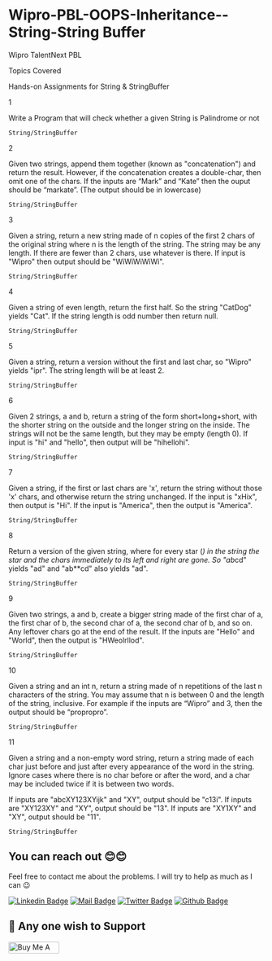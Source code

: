 # Wipro-PBL-OOPS-Inheritance--String-String Buffer

Wipro TalentNext PBL

Topics Covered

Hands-on Assignments for String & StringBuffer

1 	

 Write a Program that will check whether a given String is Palindrome or not

	String/StringBuffer 	

2 	

 Given two strings, append them together (known as "concatenation") and return the result. However, if the concatenation creates a double-char, then omit one of the chars. If the inputs are “Mark” and “Kate” then the ouput should be “markate”. (The output should be in lowercase)

	String/StringBuffer 	

3 	

 Given a string, return a new string made of n copies of the first 2 chars of the original string where n is the length of the string. The string may be any length. If there are fewer than 2 chars, use whatever is there.
If input is "Wipro" then output should be "WiWiWiWiWi".

	String/StringBuffer 	

4 	

 Given a string of even length, return the first half. So the string "CatDog" yields "Cat". If the string length is odd number then return null.

	String/StringBuffer 	

5 	

 Given a string, return a version without the first and last char, so "Wipro" yields "ipr". The string length will be at least 2.

	String/StringBuffer 	

6 	

 Given 2 strings, a and b, return a string of the form short+long+short, with the shorter string on the outside and the longer string on the inside. The strings will not be the same length, but they may be empty (length 0). If input is "hi" and "hello", then output will be "hihellohi".

	String/StringBuffer 	

7 	

 Given a string, if the first or last chars are 'x', return the string without those 'x' chars, and otherwise return the string unchanged. If the input is "xHix", then output is "Hi". If the input is "America", then the output is "America".

	String/StringBuffer 	

8

Return a version of the given string, where for every star (*) in the string the star and the chars immediately to its left and right are gone. So "ab*cd" yields "ad" and "ab**cd" also yields "ad".

	String/StringBuffer 	

9 	

Given two strings, a and b, create a bigger string made of the first char of a, the first char of b, the second char of a, the second char of b, and so on. Any leftover chars go at the end of the result.
If the inputs are "Hello" and "World", then the output is "HWeolrllod".

	String/StringBuffer 	

10 	

Given a string and an int n, return a string made of n repetitions of the last n characters of the string. You may assume that n is between 0 and the length of the string, inclusive. For example if the inputs are “Wipro” and 3, then the output should be “propropro”.

	String/StringBuffer 	

11 	

 Given a string and a non-empty word string, return a string made of each char just before and just after every appearance of the word in the string. Ignore cases where there is no char before or after the word, and a char may be included twice if it is between two words.

If inputs are "abcXY123XYijk" and "XY", output should be "c13i".
If inputs are "XY123XY" and "XY", output should be "13".
If inputs are "XY1XY" and "XY", output should be "11".

	String/StringBuffer 	

## You can reach out 😊😊
Feel free to contact me about the problems. I will try to help as much as I can 😉

[![Linkedin Badge](https://img.shields.io/badge/linkedin-%230077B5.svg?&style=for-the-badge&logo=linkedin&logoColor=white)](https://www.linkedin.com/in/ajf013-francis-cruz/)
[![Mail Badge](https://img.shields.io/badge/email-c14438?style=for-the-badge&logo=Gmail&logoColor=white&link=mailto:furkanozbek1995@gmail.com)](mailto:cruzmma2021@gmail.com)
[![Twitter Badge](https://img.shields.io/badge/twitter-1DA1F2?style=for-the-badge&logo=twitter&logoColor=white)](https://twitter.com/Itsme_Ajf013)
[![Github Badge](https://img.shields.io/badge/github-333?style=for-the-badge&logo=github&logoColor=white)](https://github.com/ajf013)

## 🙏 Any one wish to Support

  <a href="https://www.buymeacoffee.com/ajf013" target="_blank"><img src="https://cdn.buymeacoffee.com/buttons/default-orange.png" alt="Buy Me A Coffee" height="23" width="100" style="border-radius:2px" />
</p>